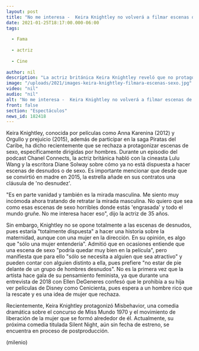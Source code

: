 ```yaml
---
layout: post
title: "No me interesa -  Keira Knightley no volverá a filmar escenas de sexo dirigidas por hombres"
date: 2021-01-25T18:17:00.000-06:00
tags:
  
  - Fama
  
  - actriz
  
  - Cine
  
author: nil
description: "La actriz británica Keira Knightley reveló que no protagonizará escenas de sexo dirigidas bajo una mirada masculina. Mira lo que dijo. "
image: "/uploads/2021/images-keira-knightley-filmara-escenas-sexo.jpg"
video: "nil"
audio: "nil"
alt: "No me interesa -  Keira Knightley no volverá a filmar escenas de sexo dirigidas por hombres"
front: false
section: "Espectáculos"
news_id: 182418
---
```


Keira Knightley, conocida por películas como Anna Karenina (2012) y Orgullo y prejuicio (2015), además de participar en la saga Piratas del Caribe, ha dicho recientemente que se rechaza a protagonizar escenas de sexo, específicamente dirigidas por hombres. Durante un episodio del podcast Chanel Connects, la actriz británica habló con la cineasta Lulu Wang y la escritora Diane Solway sobre cómo ya no está dispuesta a hacer escenas de desnudos o de sexo. Es importante mencionar que desde que se convirtió en madre en 2015, la estrella añade en sus contratos una cláusula de 'no desnudez'. 

"Es en parte vanidad y también es la mirada masculina. Me siento muy incómoda ahora tratando de retratar la mirada masculina. No quiero que sea como esas escenas de sexo horribles donde estás 'engrasada' y todo el mundo gruñe. No me interesa hacer eso", dijo la actriz de 35 años. 

Sin embargo, Knightley no se opone totalmente a las escenas de desnudos, pues estaría "totalmente dispuesta" a hacer una historia sobre la maternidad, aunque con una mujer en la dirección. En su opinión, es algo que "sólo una mujer entendería". Admitió que en ocasiones entiende que una escena de sexo "podría quedar muy bien en la película", pero manifiesta que para ello "sólo se necesita a alguien que sea atractivo" y pueden contar con alguien distinto a ella, pues prefiere "no estar de pie delante de un grupo de hombres desnudos". No es la primera vez que la artista hace gala de su pensamiento feminista, ya que durante una entrevista de 2018 con Ellen DeGeneres confesó que le prohibía a su hija ver películas de Disney como Cenicienta, pues espera a un hombre rico que la rescate y es una idea de mujer que rechaza. 

Recientemente, Keira Knightley protagonizó Misbehavior, una comedia dramática sobre el concurso de Miss Mundo 1970 y el movimiento de liberación de la mujer que se formó alrededor de él. Actualmente, su próxima comedia titulada Silent Night, aún sin fecha de estreno, se encuentra en proceso de postproducción. 

(milenio)